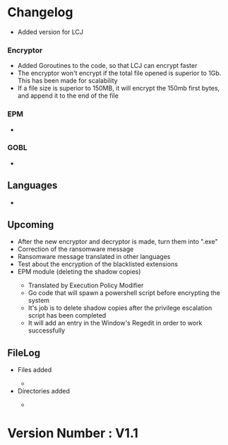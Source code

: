 <h1>Changelog</h1>
<ul>
    <li>Added version for LCJ</li>
</ul>

<h3>Encryptor</h3>
<ul>
    <li>Added Goroutines to the code, so that LCJ can encrypt faster</li>
    <li>
        The encryptor won't encrypt if the total file opened is superior to 1Gb.
        This has been made for scalability
    </li>
    <li>
        If a file size is superior to 150MB, it will encrypt the 150mb first bytes, and append it 
        to the end of the file
    </li>
</ul>

<h3>EPM</h3>
<ul>
    <li></li>
</ul>

<h3>GOBL</h3>
<ul>
    <li></li>
</ul>

<h2>Languages</h2>
<ul>
    <li></li>
</ul>

<h2> Upcoming </h2>
<ul> 
    <li>After the new encryptor and decryptor is made, turn them into ".exe"</li>
    <li>Correction of the ransomware message</li>
    <li>Ransomware message translated in other languages</li>
    <li>Test about the encryption of the blacklisted extensions</li>
    <li>EPM module (deleting the shadow copies) </li>
    <ul> 
        <li>Translated by Execution Policy Modifier</li>
        <li>Go code that will spawn a powershell script before encrypting the system</li>
        <li>It's job is to delete shadow copies after the privilege escalation script has been completed</li>
        <li>It will add an entry in the Window's Regedit in order to work successfully</li>
    </ul>
</ul>

<h2>FileLog</h2>
<ul>
    <li>Files added</li>
    <ul>
        <li></li>
    </ul>
    <li>Directories added</li>
    <ul>
       <li></li>
    </ul>
</ul>

<H1>Version Number : V1.1</H1>
